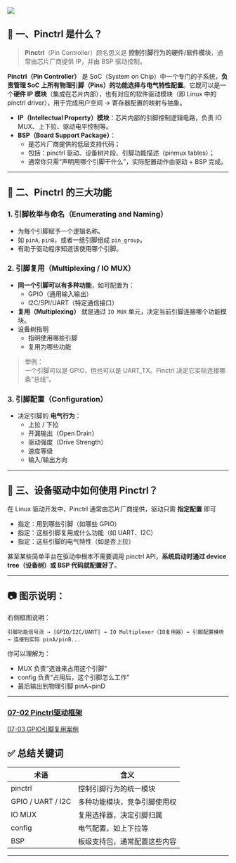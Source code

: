 ![](asserts/Pasted%20image%2020250704094302.png)
## 🔧 一、Pinctrl 是什么？

> **Pinctrl**（Pin Controller）顾名思义是 **控制引脚行为的硬件/软件模块**，通常由芯片厂商提供 IP，并由 BSP 驱动控制。

**Pinctrl（Pin Controller）** 是 SoC（System on Chip）中一个专门的子系统，**负责管理 SoC 上所有物理引脚（Pins）的功能选择与电气特性配置**。它既可以是一个**硬件 IP 模块**（集成在芯片内部），也有对应的软件驱动模块（即 Linux 中的 pinctrl driver），用于完成用户空间 → 寄存器配置的映射与抽象。



- **IP（Intellectual Property）模块**：芯片内部的引脚控制逻辑电路，负责 IO MUX、上下拉、驱动电平控制等。
- **BSP（Board Support Package）**：
    - 是芯片厂商提供的低层支持代码；
    - 包括：pinctrl 驱动、设备树片段、引脚功能描述（pinmux tables）；
    - 通常你只需“声明用哪个引脚干什么”，实际配置动作由驱动 + BSP 完成。

* * *
## 📌 二、Pinctrl 的三大功能

### 1. 引脚枚举与命名（Enumerating and Naming）

* 为每个引脚赋予一个逻辑名称。
* 如 `pinA`, `pinB`，或者一组引脚组成 `pin_group`。
* 有助于驱动程序知道该使用哪个引脚。
### 2. 引脚复用（Multiplexing / IO MUX）

* **同一个引脚可以有多种功能**，如可配置为：
    * GPIO（通用输入输出）
    * I2C/SPI/UART（特定通信接口）
* **复用（Multiplexing）** 就是通过 `IO MUX` 单元，决定当前引脚连接哪个功能模块。
* 设备树指明
	* 指明使用哪些引脚
	* 复用为哪些功能

> 举例：  
> 一个引脚可以是 GPIO，但也可以是 UART_TX。Pinctrl 决定它实际连接哪条“总线”。

### 3. **引脚配置（Configuration）**

* 决定引脚的 **电气行为**：
    * 上拉 / 下拉
    * 开漏输出（Open Drain）
    * 驱动强度（Drive Strength）
    * 速度等级
    * 输入/输出方向

* * *

## 🔄 三、设备驱动中如何使用 Pinctrl？

在 Linux 驱动开发中，Pinctrl 通常由芯片厂商提供，驱动只需 **指定配置** 即可
* 指定：用到哪些引脚（如哪些 GPIO）
* 指定：这些引脚复用成什么功能（如 UART、I2C）
* 指定：这些引脚的电气特性（如是否上拉）

甚至某些简单平台在驱动中根本不需要调用 pinctrl API，**系统启动时通过 device tree（设备树）或 BSP 代码就配置好了**。
* * *

## 📷 图示说明：

右侧框图说明：
```text
引脚功能信号流 → [GPIO/I2C/UART] → IO Multiplexer（IO复用器）→ 引脚配置模块 → 连接到实际 pinA/pinB...
```

你可以理解为：
* MUX 负责“选谁来占用这个引脚”
* config 负责“占用后，这个引脚怎么工作”
* 最后输出到物理引脚 pinA~pinD
    

* * *
### [07-02 Pinctrl驱动框架](07-02%20Pinctrl驱动框架.md)

[07-03 GPIO引脚复用案例](07-03%20GPIO引脚复用案例.md)

## ✅ 总结关键词

| 术语 | 含义 |
| --- | --- |
| pinctrl | 控制引脚行为的统一模块 |
| GPIO / UART / I2C | 多种功能模块，竞争引脚使用权 |
| IO MUX | 复用选择器，决定引脚归属 |
| config | 电气配置，如上下拉等 |
| BSP | 板级支持包，通常配置这些内容 |

* * *